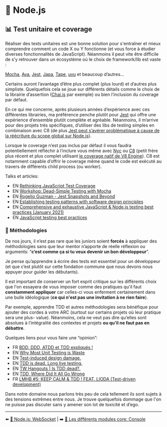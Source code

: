 # 🐢 Node.js

## 📊 Test unitaire et coverage

Réaliser des tests unitaires est une bonne solution pour s'entraîner et mieux comprendre comment un code X ou Y fonctionne (et vous force à étudier diverses fonctionnalités de JavaScript). Néanmoins il peut vite être difficile de s’y retrouver dans un écosystème où le choix de framework/lib est vaste :

[Mocha](https://mochajs.org/), [Ava](https://github.com/avajs/ava), [Jest](https://jestjs.io/), [Japa](https://github.com/thetutlage/japa), [Tape](https://www.npmjs.com/package/tape), [uvu](https://github.com/lukeed/uvu) et beaucoup d’autres...

Certains auront l’avantage d’être plus complet (plus lourd) et d’autres plus simpliste. Quelquefois cela se joue sur différents détails comme le choix de la librairie d’assertion ([Chai.js](https://www.chaijs.com/) par exemple) ou bien l’inclusion du coverage par défaut.

En ce qui me concerne, après plusieurs années d’expérience avec ces différentes librairies, ma préférence penche plutôt pour [Jest](https://jestjs.io/) qui offre une expérience d’ensemble plutôt complète et agréable. Néanmoins, il m’arrive pour des projets très spécifiques, d’utiliser des libs de testing simples en combinaison avec C8 (de plus [Jest peut s’avérer problématique à cause de la réécriture du scope global sur Node.js](https://github.com/facebook/jest/issues/2549)).

Lorsque le coverage n’est pas inclus par défaut il vous faudra potentiellement réfléchir à l’inclure vous même avec [Nyc](https://github.com/istanbuljs/nyc) ou [C8](https://github.com/bcoe/c8) (petit frère plus récent et plus complet utilisant [le coverage natif de V8 Engine](https://v8.dev/blog/javascript-code-coverage)). C8 est notamment capable d’offrir le coverage même quand le code est exécuté au travers de différents child process (ou worker).

Talks et articles:

- EN [Rethinking JavaScript Test Coverage](https://v8.dev/blog/javascript-code-coverage)
- EN [Workshop: Dead-Simple Testing with Mocha](https://www.youtube.com/watch?v=JhQ-PuwoWAE&list=PLyspMSh4XhLP-mqulUMcaqTbLo-ZJxSX5&index=24)
- EN [Rogelio Guzman - Jest Snapshots and Beyond](https://www.youtube.com/watch?v=HAuXJVI_bUs&feature=emb_logo)
- EN [Establishing testing patterns with software design principles](https://www.youtube.com/watch?v=_pnW-JjmyXE&feature=emb_logo)
- EN [Comprehensive and exhaustive JavaScript & Node.js testing best practices (January 2021)](https://github.com/goldbergyoni/javascript-testing-best-practices)
- EN [JavaScript testing best practices](https://github.com/goldbergyoni/javascript-testing-best-practices)

### 💃 Méthodologies

De nos jours, il n’est pas rare que les juniors soient **forcés** à appliquer des méthodologies sans que leur mentor n’apporte de réelle réflexion ou arguments: “**c’est comme ça si tu veux devenir un bon développeur**”.

Je pense qu’apprendre à écrire des tests est essentiel pour un développeur (et que c’est plutôt sur cette fondation commune que nous devons nous appuyer pour guider les débutants).

Il est important de conserver un fort esprit critique sur les différents choix que l'on essayera de vous imposer comme des pratiques qu'il faut **constamment appliquer** car celles-ci vous enferment certainement dans une bulle idéologique (**ce qui n'est pas une invitation à ne rien faire**).

Par exemple, apprendre TDD et autres méthodologies sera bénéfique pour ajouter des cordes à votre ARC (surtout sur certains projets où leur pratique sera une plus- value). Néanmoins, cela ne veut pas dire qu’elles sont absolues à l’intégralité des contextes et projets **ou qu’il ne faut pas en débattre**.

Quelques liens pour vous faire une “opinion”:

- FR [BDD, DDD, ATDD et TDD expliqués !](https://www.youtube.com/watch?v=jxBmKvS7lAo)
- EN [Why Most Unit Testing is Waste](https://rbcs-us.com/documents/Why-Most-Unit-Testing-is-Waste.pdf)
- EN [Test-induced design damage.](https://dhh.dk/2014/test-induced-design-damage.html)
- EN [TDD is dead. Long live testing.](https://dhh.dk/2014/tdd-is-dead-long-live-testing.html)
- EN [TW Hangouts | Is TDD dead?.](https://www.youtube.com/watch?v=z9quxZsLcfo)
- EN [TDD, Where Did It All Go Wrong](https://www.youtube.com/watch?v=EZ05e7EMOLM)
- FR [LMHB #5: KEEP CALM & TDD ! FEAT. LIODA (Test-driven development)](https://www.youtube.com/watch?v=sFTgS0qxNa0)

Dans notre domaine nous parlons très peu de cela tellement ils sont sujets à des tensions extrêmes entre nous. Je trouve quelquefois dommage que l'on ne puisse pas discuter sans y amener son lot de toxicité et d’ego.

---

⬅️ [🐢 Node.js: WebSocket](./websocket.md) |
➡️ [🌟 Les différents modules core: Console](./core-modules/console.md)
